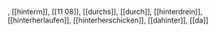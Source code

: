 , [[hinterm]], [[11 08]], [[durchs]], [[durch]], [[hinterdrein]], [[hinterherlaufen]], [[hinterherschicken]], [[dahinter]], [[da]]